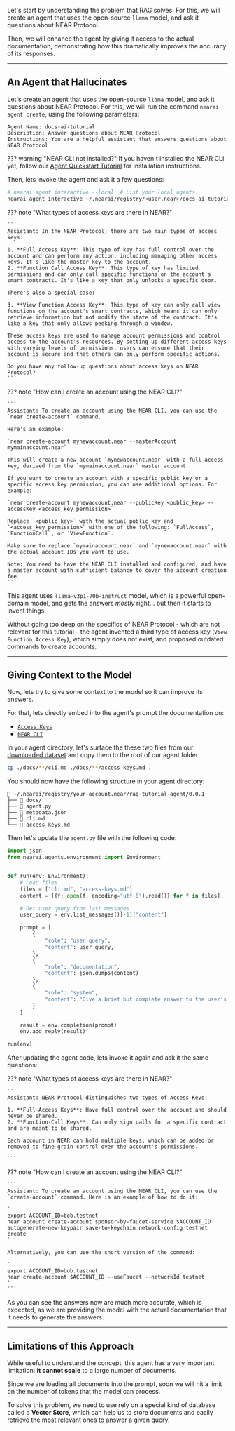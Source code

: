 Let's start by understanding the problem that RAG solves. For this, we will create an agent that uses the open-source `llama` model, and ask it questions about NEAR Protocol.

Then, we will enhance the agent by giving it access to the actual documentation, demonstrating how this dramatically improves the accuracy of its responses.

---

## An Agent that Hallucinates

Let's create an agent that uses the open-source `llama` model, and ask it questions about NEAR Protocol. For this, we will run the command `nearai agent create`, using the following parameters:

```
Agent Name: docs-ai-tutorial
Description: Answer questions about NEAR Protocol
Instructions: You are a helpful assistant that answers questions about NEAR Protocol
```

??? warning "NEAR CLI not installed?"
    If you haven't installed the NEAR CLI yet, follow our [Agent Quickstart Tutorial](../../agents/quickstart.md) for installation instructions.

Then, lets invoke the agent and ask it a few questions:

```bash
# nearai agent interactive --local  # List your local agents
nearai agent interactive ~/.nearai/registry/<user.near>/docs-ai-tutorial/0.0.1 --local
```

<div class="grid" markdown>

??? note "What types of access keys are there in NEAR?"

    ```
    Assistant: In the NEAR Protocol, there are two main types of access keys:

    1. **Full Access Key**: This type of key has full control over the account and can perform any action, including managing other access keys. It's like the master key to the account.
    2. **Function Call Access Key**: This type of key has limited permissions and can only call specific functions on the account's smart contracts. It's like a key that only unlocks a specific door.

    There's also a special case:

    3. **View Function Access Key**: This type of key can only call view functions on the account's smart contracts, which means it can only retrieve information but not modify the state of the contract. It's like a key that only allows peeking through a window.

    These access keys are used to manage account permissions and control access to the account's resources. By setting up different access keys with varying levels of permissions, users can ensure that their account is secure and that others can only perform specific actions.

    Do you have any follow-up questions about access keys on NEAR Protocol?
    ```

??? note "How can I create an account using the NEAR CLI?"

    ```
    Assistant: To create an account using the NEAR CLI, you can use the `near create-account` command.

    Here's an example:
    
    `near create-account mynewaccount.near --masterAccount mymainaccount.near`
    
    This will create a new account `mynewaccount.near` with a full access key, derived from the `mymainaccount.near` master account.

    If you want to create an account with a specific public key or a specific access key permission, you can use additional options. For example:
    
    `near create-account mynewaccount.near --publicKey <public_key> --accessKey <access_key_permission>`

    Replace `<public_key>` with the actual public key and `<access_key_permission>` with one of the following: `FullAccess`, `FunctionCall`, or `ViewFunction`.

    Make sure to replace `mymainaccount.near` and `mynewaccount.near` with the actual account IDs you want to use.

    Note: You need to have the NEAR CLI installed and configured, and have a master account with sufficient balance to cover the account creation fee.
    ```

</div>

This agent uses `llama-v3p1-70b-instruct` model, which is a powerful open-domain model, and gets the answers _mostly_ right... but then it starts to invent things.

Without going too deep on the specifics of NEAR Protocol - which are not relevant for this tutorial - the agent invented a third type of access key (`View Function Access Key`), which simply does not exist, and proposed outdated commands to create accounts.

---

## Giving Context to the Model

Now, lets try to give some context to the model so it can improve its answers. 

For that, lets directly embed into the agent's prompt the documentation on:

- [`Access Keys`](https://github.com/near/docs/blob/master/docs/1.concepts/protocol/access-keys.md) 
- [`NEAR CLI`](https://github.com/near/docs/blob/master/docs/4.tools/cli.md)

In your agent directory, let's surface the these two files from our [downloaded dataset](../introduction#what-you-will-need) and copy them to the root of our agent folder:

```bash
cp ./docs/**/cli.md ./docs/**/access-keys.md .
```

You should now have the following structure in your agent directory:

```
📁 ~/.nearai/registry/your-account.near/rag-tutorial-agent/0.0.1
├── 📁 docs/
├── 📄 agent.py
├── 📄 metadata.json
├── 📄 cli.md
└── 📄 access-keys.md
```

Then let's update the `agent.py` file with the following code:

```python
import json
from nearai.agents.environment import Environment


def run(env: Environment):
    # Load files
    files = ["cli.md", "access-keys.md"]
    content = [{f: open(f, encoding="utf-8").read()} for f in files]

    # Get user query from last messages
    user_query = env.list_messages()[-1]["content"]

    prompt = [
        {
            "role": "user query",
            "content": user_query,
        },
        {
            "role": "documentation",
            "content": json.dumps(content)
        },
        {
            "role": "system",
            "content": "Give a brief but complete answer to the user's query, staying as true as possible to the documentation SPECIALLY when dealing with code"
        }
    ]

    result = env.completion(prompt)
    env.add_reply(result)

run(env)
```

After updating the agent code, lets invoke it again and ask it the same questions:

<div class="grid" markdown>

??? note "What types of access keys are there in NEAR?"

    ```
    Assistant: NEAR Protocol distinguishes two types of Access Keys:

    1. **Full-Access Keys**: Have full control over the account and should never be shared.
    2. **Function-Call Keys**: Can only sign calls for a specific contract and are meant to be shared.

    Each account in NEAR can hold multiple keys, which can be added or removed to fine-grain control over the account's permissions.

    ```

??? note "How can I create an account using the NEAR CLI?"

    ```
    Assistant: To create an account using the NEAR CLI, you can use the `create-account` command. Here is an example of how to do it:

    `
    export ACCOUNT_ID=bob.testnet
    near account create-account sponsor-by-faucet-service $ACCOUNT_ID autogenerate-new-keypair save-to-keychain network-config testnet create
    `

    Alternatively, you can use the short version of the command:

    `
    export ACCOUNT_ID=bob.testnet
    near create-account $ACCOUNT_ID --useFaucet --networkId testnet
    `
    ```

</div>


As you can see the answers now are much more accurate, which is expected, as we are providing the model with the actual documentation that it needs to generate the answers.

---

## Limitations of this Approach

While useful to understand the concept, this agent has a very important limitation: **it cannot scale** to a large number of documents.

Since we are loading all documents into the prompt, soon we will hit a limit on the number of tokens that the model can process.

To solve this problem, we need to use rely on a special kind of database called a **Vector Store**, which can help us to store documents and easily retrieve the most relevant ones to answer a given query.